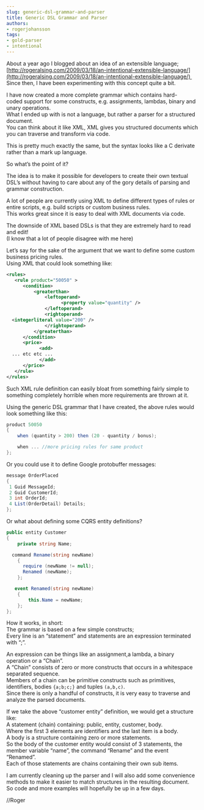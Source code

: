 ```yaml
---
slug: generic-dsl-grammar-and-parser
title: Generic DSL Grammar and Parser
authors:
- rogerjohansson
tags:
- gold-parser
- intentional
---
```

About a year ago I blogged about an idea of an extensible language; [http://rogeralsing.com/2009/03/18/an-intentional-extensible-language/](http://rogeralsing.com/2009/03/18/an-intentional-extensible-language/)   
Since then, I have been experimenting with this concept quite a bit.

<!-- truncate -->

I have now created a more complete grammar which contains hard-coded support for some constructs, e.g. assignments, lambdas, binary and unary operations.  
What I ended up with is not a language, but rather a parser for a structured document.  
You can think about it like XML, XML gives you structured documents which you can traverse and transform via code.

This is pretty much exactly the same, but the syntax looks like a C derivate rather than a mark up language.

So what’s the point of it?

The idea is to make it possible for developers to create their own textual DSL’s without having to care about any of the gory details of parsing and grammar construction.

A lot of people are currently using XML to define different types of rules or entire scripts, e.g. build scripts or custom business rules.  
This works great since it is easy to deal with XML documents via code.

The downside of XML based DSLs is that they are extremely hard to read and edit!  
(I know that a lot of people disagree with me here)

Let’s say for the sake of the argument that we want to define some custom business pricing rules.  
Using XML that could look something like:

```xml
<rules>
   <rule product="50050" >
      <condition>
          <greaterthan>
              <leftoperand>
                    <property value="quantity" />
              </leftoperand>
              <rightoperand>
  <integerliteral value="200" />
              </rightoperand>
          </greaterthan>
      </condition>
      <price>
            <add>
  ... etc etc ...
            </add>
      </price>
   </rule>
</rules>
```

Such XML rule definition can easily bloat from something fairly simple to something completely horrible when more requirements are thrown at it.

Using the generic DSL grammar that I have created, the above rules would look something like this:

```csharp
product 50050
{
    when (quantity > 200) then (20 - quantity / bonus);

    when ... //more pricing rules for same product
};
```

Or you could use it to define Google protobuffer messages:

```csharp
message OrderPlaced
{
 1 Guid MessageId;
 2 Guid CustomerId;
 3 int OrderId;
 4 List(OrderDetail) Details;
};
```

Or what about defining some CQRS entity definitions?

```csharp
public entity Customer
{
    private string Name;

  command Rename(string newName)
    {
      require (newName != null);
      Renamed (newName);
    };

   event Renamed(string newName)
    {
        this.Name = newName;
    };
};
```

How it works, in short:  
The grammar is based on a few simple constructs;  
Every line is an “statement” and statements are an expression terminated with “;”.

An expression can be things like an assignment,a lambda, a binary operation or a “Chain”.  
A “Chain” consists of zero or more constructs that occurs in a whitespace separated sequence.  
Members of a chain can be primitive constructs such as primitives, identifiers, bodies `{a;b;c;}` and tuples `(a,b,c)`.  
Since there is only a handful of constructs, it is very easy to traverse and analyze the parsed documents.

If we take the above “customer entity” definition, we would get a structure like:  
A statement (chain) containing: public, entity, customer, body.  
Where the first 3 elements are identifiers and the last item is a body.  
A body is a structure containing zero or more statements.  
So the body of the customer entity would consist of 3 statements, the member variable “name”, the command “Rename” and the event “Renamed”.  
Each of those statements are chains containing their own sub items.

I am currently cleaning up the parser and I will also add some convenience methods to make it easier to match structures in the resulting document.  
So code and more examples will hopefully be up in a few days.

//Roger
